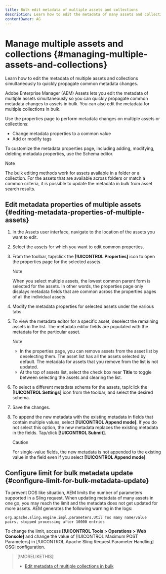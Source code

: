 ```yaml
---
title: Bulk edit metadata of multiple assets and collections
description: Learn how to edit the metadata of many assets and collections simultaneously to quickly propagate common metadata changes.
contentOwner: AG
---
```


# Manage multiple assets and collections {#managing-multiple-assets-and-collections}

Learn how to edit the metadata of multiple assets and collections simultaneously to quickly propagate common metadata changes.

Adobe Enterprise Manager (AEM) Assets lets you edit the metadata of multiple assets simultaneously so you can quickly propagate common metadata changes to assets in bulk. You can also edit the metadata for multiple collections in bulk.

Use the properties page to perform metadata changes on multiple assets or collections:

* Change metadata properties to a common value
* Add or modify tags

To customize the metadata properties page, including adding, modifying, deleting metadata properties, use the Schema editor.

>[!NOTE]
>
>The bulk editing methods work for assets available in a folder or a collection. For the assets that are available across folders or match a common criteria, it is possible to update the metadata in bulk from asset search results.

## Edit metadata properties of multiple assets {#editing-metadata-properties-of-multiple-assets}

1. In the Assets user interface, navigate to the location of the assets you want to edit.
1. Select the assets for which you want to edit common properties.
1. From the toolbar, tap/click the **[!UICONTROL Properties]** icon to open the properties page for the selected assets.

   >[!NOTE]
   >
   >When you select multiple assets, the lowest common parent form is selected for the assets. In other words, the properties page only displays metadata fields that are common across the properties pages of all the individual assets.

1. Modify the metadata properties for selected assets under the various tabs.
1. To view the metadata editor for a specific asset, deselect the remaining assets in the list. The metadata editor fields are populated with the metadata for the particular asset.

   >[!NOTE]
   >
   >* In the properties page, you can remove assets from the asset list by deselecting them. The asset list has all the assets selected by default. The metadata for assets that you remove from the list is not updated.
   >* At the top of assets list, select the check box near **Title** to toggle between selecting the assets and clearing the list.

1. To select a different metadata schema for the assets, tap/click the **[!UICONTROL Settings]** icon from the toolbar, and select the desired schema.
1. Save the changes.
1. To append the new metadata with the existing metadata in fields that contain multiple values, select **[!UICONTROL Append mode]**. If you do not select this option, the new metadata replaces the existing metadata in the fields. Tap/click **[!UICONTROL Submit]**.

   >[!CAUTION]
   >
   >For single-value fields, the new metadata is not appended to the existing value in the field even if you select **[!UICONTROL Append mode]**.

## Configure limit for bulk metadata update {#configure-limit-for-bulk-metadata-update}

To prevent DOS like situation, AEM limits the number of parameters supported in a Sling request. When updating metadata of many assets in one go, you may reach the limit and the metadata does not get updated for more assets. AEM generates the following warning in the logs:

`org.apache.sling.engine.impl.parameters.Util Too many name/value pairs, stopped processing after 10000 entries`

To change the limit, access **[!UICONTROL Tools > Operations > Web Console]** and change the value of [!UICONTROL Maximum POST Parameters] in [!UICONTROL Apache Sling Request Parameter Handling] OSGi configuration.

>[!MORELIKETHIS]
>
>* [Edit metadata of multiple collections in bulk](managing-collections-touch-ui.md#editing-collection-metadata-in-bulk)